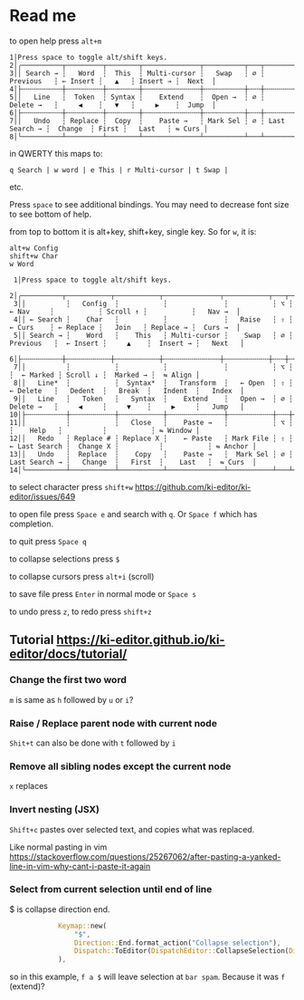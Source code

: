 # Read me

to open help press `alt+m`

```
1│Press space to toggle alt/shift keys.
2│╭──────────┬─────────┬────────┬──────────────┬──────────┬───┬───────────────┬──────────┬───────┬──────────┬────────╮
3││ Search → ┆   Word  ┆  This  ┆ Multi-cursor ┆   Swap   ┆ ∅ ┆    Previous   ┆ ← Insert ┆   ▲   ┆ Insert → ┆  Next  │
4│├╌╌╌╌╌╌╌╌╌╌┼╌╌╌╌╌╌╌╌╌┼╌╌╌╌╌╌╌╌┼╌╌╌╌╌╌╌╌╌╌╌╌╌╌┼╌╌╌╌╌╌╌╌╌╌┼╌╌╌┼╌╌╌╌╌╌╌╌╌╌╌╌╌╌╌┼╌╌╌╌╌╌╌╌╌╌┼╌╌╌╌╌╌╌┼╌╌╌╌╌╌╌╌╌╌┼╌╌╌╌╌╌╌╌┤
5││   Line   ┆  Token  ┆ Syntax ┆    Extend    ┆  Open →  ┆ ∅ ┆    Delete →   ┆     ◀    ┆   ▼   ┆     ▶    ┆  Jump  │
6│├╌╌╌╌╌╌╌╌╌╌┼╌╌╌╌╌╌╌╌╌┼╌╌╌╌╌╌╌╌┼╌╌╌╌╌╌╌╌╌╌╌╌╌╌┼╌╌╌╌╌╌╌╌╌╌┼╌╌╌┼╌╌╌╌╌╌╌╌╌╌╌╌╌╌╌┼╌╌╌╌╌╌╌╌╌╌┼╌╌╌╌╌╌╌┼╌╌╌╌╌╌╌╌╌╌┼╌╌╌╌╌╌╌╌┤
7││   Undo   ┆ Replace ┆  Copy  ┆    Paste →   ┆ Mark Sel ┆ ∅ ┆ Last Search → ┆  Change  ┆ First ┆   Last   ┆ ⇋ Curs │
8│╰──────────┴─────────┴────────┴──────────────┴──────────┴───┴───────────────┴──────────┴───────┴──────────┴────────╯
```

in QWERTY this maps to:

`q Search | w word | e This | r Multi-cursor | t Swap |`

etc.

Press `space` to see additional bindings. You may need to decrease font size to see bottom of help.

from top to bottom it is alt+key, shift+key, single key. So for `w`, it is:

```
alt+w Config
shift+w Char
w Word
```

```
 1│Press space to toggle alt/shift keys.
 2│╭──────────┬───────────┬───────────┬──────────────┬───────────┬───┬───────────────┬───────────┬──────────┬───────────┬──────────╮
 3││          ┆   Config  ┆           ┆              ┆           ┆ ⌥ ┆     ← Nav     ┆           ┆ Scroll ↑ ┆           ┆   Nav →  │
 4││ ← Search ┆    Char   ┆           ┆              ┆   Raise   ┆ ⇧ ┆     ← Curs    ┆ ← Replace ┆   Join   ┆ Replace → ┆  Curs →  │
 5││ Search → ┆    Word   ┆    This   ┆ Multi-cursor ┆    Swap   ┆ ∅ ┆    Previous   ┆  ← Insert ┆     ▲    ┆  Insert → ┆   Next   │
 6│├╌╌╌╌╌╌╌╌╌╌┼╌╌╌╌╌╌╌╌╌╌╌┼╌╌╌╌╌╌╌╌╌╌╌┼╌╌╌╌╌╌╌╌╌╌╌╌╌╌┼╌╌╌╌╌╌╌╌╌╌╌┼╌╌╌┼╌╌╌╌╌╌╌╌╌╌╌╌╌╌╌┼╌╌╌╌╌╌╌╌╌╌╌┼╌╌╌╌╌╌╌╌╌╌┼╌╌╌╌╌╌╌╌╌╌╌┼╌╌╌╌╌╌╌╌╌╌┤
 7││          ┆           ┆           ┆              ┆           ┆ ⌥ ┆               ┆  ← Marked ┆ Scroll ↓ ┆  Marked → ┆  ⇋ Align │
 8││   Line*  ┆           ┆  Syntax*  ┆   Transform  ┆   ← Open  ┆ ⇧ ┆    ← Delete   ┆   Dedent  ┆   Break  ┆   Indent  ┆   Index  │
 9││   Line   ┆   Token   ┆   Syntax  ┆    Extend    ┆   Open →  ┆ ∅ ┆    Delete →   ┆     ◀     ┆     ▼    ┆     ▶     ┆   Jump   │
10│├╌╌╌╌╌╌╌╌╌╌┼╌╌╌╌╌╌╌╌╌╌╌┼╌╌╌╌╌╌╌╌╌╌╌┼╌╌╌╌╌╌╌╌╌╌╌╌╌╌┼╌╌╌╌╌╌╌╌╌╌╌┼╌╌╌┼╌╌╌╌╌╌╌╌╌╌╌╌╌╌╌┼╌╌╌╌╌╌╌╌╌╌╌┼╌╌╌╌╌╌╌╌╌╌┼╌╌╌╌╌╌╌╌╌╌╌┼╌╌╌╌╌╌╌╌╌╌┤
11││          ┆           ┆   Close   ┆    Paste →   ┆           ┆ ⌥ ┆               ┆    Help   ┆          ┆           ┆ ⇋ Window │
12││   Redo   ┆ Replace # ┆ Replace X ┆    ← Paste   ┆ Mark File ┆ ⇧ ┆ ← Last Search ┆  Change X ┆          ┆           ┆ ⇋ Anchor │
13││   Undo   ┆  Replace  ┆    Copy   ┆    Paste →   ┆  Mark Sel ┆ ∅ ┆ Last Search → ┆   Change  ┆   First  ┆    Last   ┆  ⇋ Curs  │
14│╰──────────┴───────────┴───────────┴──────────────┴───────────┴───┴───────────────┴───────────┴──────────┴───────────┴──────────╯
```

to select character press `shift+w` <https://github.com/ki-editor/ki-editor/issues/649>

to open file press `Space e` and search with `q`. Or `Space f` which has completion.

to quit press `Space q`

to collapse selections press `$`

to collapse cursors press `alt+i` (scroll)

to save file press `Enter` in normal mode or `Space s`

to undo press `z`, to redo press `shift+z`

## Tutorial <https://ki-editor.github.io/ki-editor/docs/tutorial/>

### Change the first two word

`m` is same as `h` followed by `u` or `i`?

### Raise / Replace parent node with current node

`Shit+t` can also be done with `t` followed by `i`

### Remove all sibling nodes except the current node

`x` replaces

### Invert nesting (JSX)

`Shift+c` pastes over selected text, and copies what was replaced.

Like normal pasting in vim <https://stackoverflow.com/questions/25267062/after-pasting-a-yanked-line-in-vim-why-cant-i-paste-it-again>

### Select from current selection until end of line

$ is collapse direction end.

```rust
            Keymap::new(
                "$",
                Direction::End.format_action("Collapse selection"),
                Dispatch::ToEditor(DispatchEditor::CollapseSelection(Direction::End)),
            ),
```

so in this example, `f a $` will leave selection at `bar spam`. Because it was `f` (extend)?
